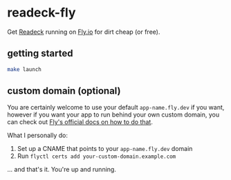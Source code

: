 # readeck-fly

Get [Readeck](https://readeck.org/en/) running on [Fly.io](https://fly.io/) for dirt
cheap (or free).

## getting started

```bash
make launch
```

## custom domain (optional)

You are certainly welcome to use your default `app-name.fly.dev` if you want, however
if you want your app to run behind your own custom domain, you can check out [Fly's
official docs on how to do that](https://fly.io/docs/networking/custom-domain/).

What I personally do:

1. Set up a CNAME that points to your `app-name.fly.dev` domain
2. Run `flyctl certs add your-custom-domain.example.com`

... and that's it. You're up and running.
